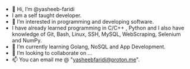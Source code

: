 - 👋 Hi, I’m @yasheeb-faridi
- I am a self taught developer.
- 👀 I’m interested in programming and developing software.
- I have already learned programming in C/C++ , Python and I also have knowledge of Git, Bash, Linux, SSH, MySQL, WebScraping, Selenium and NumPy.
- 🌱 I’m currently learning Golang, NoSQL and App Development.
- 💞️ I’m looking to collaborate on ...
- 📫 You can email me @ "yasheebfaridi@proton.me".

<!---
yasheeb-faridi/yasheeb-faridi is a ✨ special ✨ repository because its `README.md` (this file) appears on your GitHub profile.
You can click the Preview link to take a look at your changes.
--->
